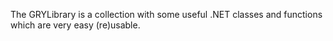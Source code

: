 ﻿The GRYLibrary is a collection with some useful .NET classes and functions which are very easy (re)usable.